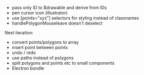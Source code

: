 - pass only ID to $drawable and derive from IDs
- pen cursor icon (illustrator)
- use [points="xyz"] selectors for styling instead of classnames
- handlePolygonMouseleave doesn't deselect

Next iteration:
- convert points/polygons to array
- insert point between points
- undo / redo
- use paths instead of polygons
- split polygons and points etc to small components 
- Electron bundle